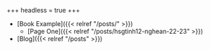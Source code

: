 +++
headless = true
+++

- [Book Example]({{< relref "/posts/" >}})
  - [Page One]({{< relref "/posts/hsgtinh12-nghean-22-23" >}})
- [Blog]({{< relref "/posts" >}})
